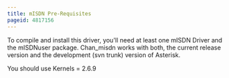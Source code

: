 ```yaml
---
title: mISDN Pre-Requisites
pageid: 4817156
---
```


To compile and install this driver, you'll need at least one mISDN Driver and the mISDNuser package. Chan_misdn works with both, the current release version and the development (svn trunk) version of Asterisk. 

You should use Kernels = 2.6.9
